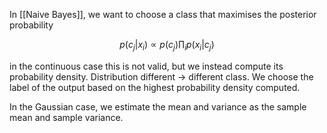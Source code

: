 In [[Naive Bayes]], we want to choose a class that maximises the posterior probability

$$
p(c_j | x_i) \propto p(c_j)\prod_i p(x_i|c_j)
$$

in the continuous case this is not valid, but we instead compute its probability density. Distribution different -> different class. We choose the label of the output based on the highest probability density computed.

In the Gaussian case, we estimate the mean and variance as the sample mean and sample variance.

